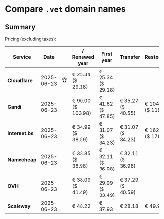 # Compare `.vet` domain names

## Summary

Pricing (excluding taxes):

| Service | Date |  | / Renewed year | First year | Transfer | Restoration |
|--|--|--|--|--|--|--|
| **Cloudflare** | 2025-06-23 | 🏆 | € 25.34<br>($ 29.18) | € 25.34<br>($ 29.18) |  |  |
| **Gandi** | 2025-06-23 |  | € 90.00<br>($ 103.98) | € 41.62<br>($ 47.85) | € 35.27<br>($ 40.55) | € 104.26<br>($ 119.90) |
| **Internet.bs** | 2025-06-23 |  | € 34.99<br>($ 38.59) | € 31.07<br>($ 34.23) | € 31.07<br>($ 34.23) | € 162.25<br>($ 178.79) |
| **Namecheap** | 2025-06-23 |  | € 33.85<br>($ 38.98) | € 32.11<br>($ 36.98) | € 32.11<br>($ 36.98) |  |
| **OVH** | 2025-06-23 |  | € 38.09<br>($ 41.49) | € 29.99<br>($ 33.49) | € 37.29<br>($ 40.59) |  |
| **Scaleway** | 2025-06-23 |  | € 48.22 | € 37.93 | € 28.18 | € 49.99 |
